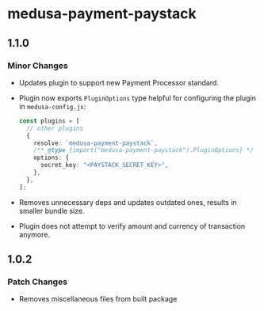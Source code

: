 # medusa-payment-paystack

## 1.1.0

### Minor Changes

- Updates plugin to support new Payment Processor standard.

- Plugin now exports `PluginOptions` type helpful for configuring the plugin in `medusa-config.js`:

  ```ts
  const plugins = [
    // other plugins
    {
      resolve: `medusa-payment-paystack`,
      /** @type {import("medusa-payment-paystack").PluginOptions} */
      options: {
        secret_key: "<PAYSTACK_SECRET_KEY>",
      },
    },
  ];
  ```

- Removes unnecessary deps and updates outdated ones, results in smaller bundle size.

- Plugin does not attempt to verify amount and currency of transaction anymore.

## 1.0.2

### Patch Changes

- Removes miscellaneous files from built package

```

```
